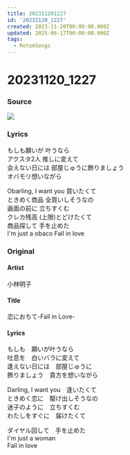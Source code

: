 ```yaml
---
title: 202311201227
id: '20231120_1227'
created: 2023-11-20T00:00:00.000Z
updated: 2025-06-17T00:00:00.000Z
tags:
  - RotomSongs
---
```

# 20231120_1227

### Source

![](https://x.com/Starlystrongest/status/1726442014194237501)

### Lyrics

もしも願いが 叶うなら  
アクスタ2人 推しに変えて  
会えない日には 部屋じゅうに飾りましょう  
オバモリ想いながら  

Obarling, I want you 買いたくて  
ときめく商品 全買いしそうなの  
画面の前に 立ちすくむ  
クレカ残高 (上限)とどけたくて  
商品探して 手を止めた  
I'm just a obaco Fall in love  

### Original

#### Artist

小林明子

#### Title

恋におちて-Fall in Love-

#### Lyrics

もしも　願いが叶うなら  
吐息を　白いバラに変えて  
逢えない日には　部屋じゅうに  
飾りましょう　貴方を想いながら  
  
Darling, I want you　逢いたくて  
ときめく恋に　駆け出しそうなの  
迷子のように　立ちすくむ  
わたしをすぐに　届けたくて  
  
ダイヤル回して　手を止めた  
I'm just a woman  
Fall in love  

